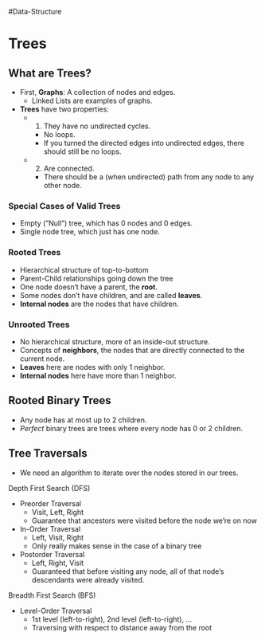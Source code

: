 #Data-Structure 
# Trees

## What are Trees?

-   First, **Graphs**: A collection of nodes and edges.
    -   Linked Lists are examples of graphs.
-   **Trees** have two properties:
    -   1.  They have no undirected cycles.
        
        -   No loops.
        -   If you turned the directed edges into undirected edges, there should still be no loops.
    -   2.  Are connected.
        
        -   There should be a (when undirected) path from any node to any other node.

### Special Cases of Valid Trees

-   Empty (”Null”) tree, which has 0 nodes and 0 edges.
-   Single node tree, which just has one node.

### Rooted Trees

-   Hierarchical structure of top-to-bottom
-   Parent-Child relationships going down the tree
-   One node doesn’t have a parent, the **root**.
-   Some nodes don’t have children, and are called **leaves**.
-   **Internal nodes** are the nodes that have children.

### Unrooted Trees

-   No hierarchical structure, more of an inside-out structure.
-   Concepts of **neighbors**, the nodes that are directly connected to the current node.
-   **Leaves** here are nodes with only 1 neighbor.
-   **Internal nodes** here have more than 1 neighbor.

## Rooted Binary Trees

-   Any node has at most up to 2 children.
-   _Perfect_ binary trees are trees where every node has 0 or 2 children.

## Tree Traversals

-   We need an algorithm to iterate over the nodes stored in our trees.

Depth First Search (DFS)

-   Preorder Traversal
    -   Visit, Left, Right
    -   Guarantee that ancestors were visited before the node we’re on now
-   In-Order Traversal
    -   Left, Visit, Right
    -   Only really makes sense in the case of a binary tree
-   Postorder Traversal
    -   Left, Right, Visit
    -   Guaranteed that before visiting any node, all of that node’s descendants were already visited.

Breadth First Search (BFS)

-   Level-Order Traversal
    -   1st level (left-to-right), 2nd level (left-to-right), ...
    -   Traversing with respect to distance away from the root
